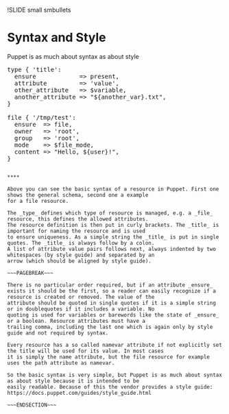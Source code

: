 !SLIDE small smbullets
# Syntax and Style

Puppet is as much about syntax as about style

<pre>
type { 'title':
  ensure            => present,
  attribute         => 'value',
  other_attribute   => $variable,
  another_attribute => "${another_var}.txt",
}<br>
file { '/tmp/test':
  ensure  => file,
  owner   => 'root',
  group   => 'root',
  mode    => $file_mode,
  content => "Hello, ${user}!",
}
</pre>

~~~SECTION:handouts~~~

****

Above you can see the basic syntax of a resource in Puppet. First one shows the general schema, second one a example
for a file resource.

The _type_ defines which type of resource is managed, e.g. a _file_ resource, this defines the allowed attributes.
The resource definition is then put in curly brackets. The _title_ is important for naming the resource and is used
to ensure uniqueness. As a simple string the _title_ is put in single quotes. The _title_ is always follow by a colon.
A list of attribute value pairs follows next, always indented by two whitespaces (by style guide) and separated by an
arrow (which should be aligned by style guide). 

~~~PAGEBREAK~~~

There is no particular order required, but if an attribute _ensure_
exists it should be the first, so a reader can easily recognize if a resource is created or removed. The value of the 
attribute should be quoted in single quotes if it is a simple string or in doublequotes if it includes a variable. No
quoting is used for variables or barewords like the state of _ensure_ or a boolean. Resource attributes must have a
trailing comma, including the last one which is again only by style guide and not required by syntax.

Every resource has a so called namevar attribute if not explicitly set the title will be used for its value. In most cases
it is simply the name attribute, but the file resource for example uses the path attribute as namevar.

So the basic syntax is very simple, but Puppet is as much about syntax as about style because it is intended to be
easily readable. Because of this the vendor provides a style guide: https://docs.puppet.com/guides/style_guide.html

~~~ENDSECTION~~~
